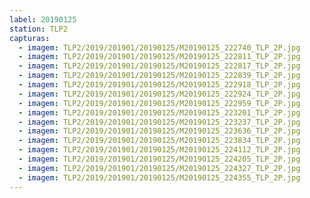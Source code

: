 ```yaml
---
label: 20190125
station: TLP2
capturas:
  - imagem: TLP2/2019/201901/20190125/M20190125_222740_TLP_2P.jpg
  - imagem: TLP2/2019/201901/20190125/M20190125_222811_TLP_2P.jpg
  - imagem: TLP2/2019/201901/20190125/M20190125_222817_TLP_2P.jpg
  - imagem: TLP2/2019/201901/20190125/M20190125_222839_TLP_2P.jpg
  - imagem: TLP2/2019/201901/20190125/M20190125_222918_TLP_2P.jpg
  - imagem: TLP2/2019/201901/20190125/M20190125_222924_TLP_2P.jpg
  - imagem: TLP2/2019/201901/20190125/M20190125_222959_TLP_2P.jpg
  - imagem: TLP2/2019/201901/20190125/M20190125_223201_TLP_2P.jpg
  - imagem: TLP2/2019/201901/20190125/M20190125_223237_TLP_2P.jpg
  - imagem: TLP2/2019/201901/20190125/M20190125_223636_TLP_2P.jpg
  - imagem: TLP2/2019/201901/20190125/M20190125_223834_TLP_2P.jpg
  - imagem: TLP2/2019/201901/20190125/M20190125_224112_TLP_2P.jpg
  - imagem: TLP2/2019/201901/20190125/M20190125_224205_TLP_2P.jpg
  - imagem: TLP2/2019/201901/20190125/M20190125_224327_TLP_2P.jpg
  - imagem: TLP2/2019/201901/20190125/M20190125_224355_TLP_2P.jpg
---
```

